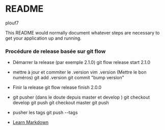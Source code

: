 # README #
plouf7

This README would normally document whatever steps are necessary to get your application up and running.

### Procédure de release basée sur git flow  ###

 * Démarrer la release (par exemple 2.1.0)
 git flow release start 2.1.0

 * mettre à jour et commiter le .version
 vim .version (Mettre le bon numéros)
 git add .version
 git commit "bump version"

 * Finir la release
 git flow release finish 2.0.0

 * git pusher (dans le doute depuis master et develop )
 git checkout develop
 git push
 git checkout master
 git push

 * pusher les tags
 git push --tags



* [Learn Markdown](https://bitbucket.org/tutorials/markdowndemo)
